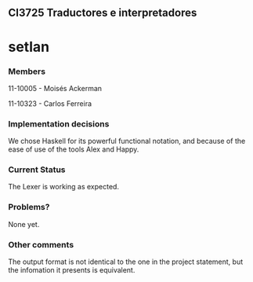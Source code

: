 ## CI3725 Traductores e interpretadores
# setlan

### Members
11-10005 - Moisés Ackerman

11-10323 - Carlos Ferreira

### Implementation decisions
We chose Haskell for its powerful functional notation, and because of the
ease of use of the tools Alex and Happy.

### Current Status
The Lexer is working as expected.

### Problems?
None yet.

### Other comments
The output format is not identical to the one in the project statement, but the
infomation it presents is equivalent.
